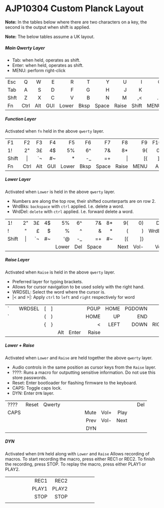 # AJP10304 Custom Planck Layout

**Note:** In the tables below where there are two characters on a key, 
the second is the output when shift is applied.
  
**Note:** The below tables assume a UK layout.

##### Main Qwerty Layer 

* Tab: when held, operates as shift.
* Enter: when held, operates as shift.
* MENU: perform right-click

|      |      |      |      |      |      |      |      |      |      |      |      |
| ---- |:----:| ----:| ----:| ----:| ----:| ----:| ----:| ----:| ----:| ----:| ----:|
| Esc  |   Q  |   W  |   E  |   R  |   T  |   Y  |   U  |   I  |   O  |   P  | Bksp |
| Tab  |   A  |   S  |   D  |   F  |   G  |   H  |   J  |   K  |   L  |  ;:  | Enter|
| Shft |   Z  |   X  |   C  |   V  |   B  |   N  |   M  |  ,<  |  .>  |  /?  | Shft |
| Fn   | Ctrl | Alt  | GUI  |Lower | Bksp |Space |Raise | Shift| MENU | Ctrl | Fn   |

##### Function Layer
Activated when `fn` held in the above `qwerty` layer.

|      |      |      |      |      |      |      |      |      |      |      |      |
| ---- |:----:| ----:| ----:| ----:| ----:| ----:| ----:| ----:| ----:| ----:| ----:|
|  F1  |  F2  |  F3  |  F4  |  F5  |  F6  |  F7  |  F8  |  F9  |  F10 |  F11 |  F12 |
|  1!  |  2"  |  3£  |  4$  |  5%  |  6^  |  7&  |  8*  |  9(  |  0)  |  ~   |INSERT|
| Shift|  \|  |  `¬  |  #~  |   *  |  -_  |  =+  |  \|  |  [{  |  ]}  |  '@  |Shift |
| Fn   | Ctrl | Alt  | GUI  |Lower | Bksp |Space |Raise | MENU | Alt  | Ctrl | Fn   |

##### Lower Layer
Activated when `Lower` is held in the above `qwerty` layer.

* Numbers are along the top row, their shifted counterparts are on row 2.
* WrdBks: `backspace` with `ctrl` applied. I.e. delete a word.  
* WrdDel: `delete` with `ctrl` applied. I.e. forward delete a word.

|      |      |      |      |      |      |      |      |      |      |      |      |
| ---- |:----:| ----:| ----:| ----:| ----:| ----:| ----:| ----:| ----:| ----:| ----:|
|  1!  |  2"  |  3£  |  4$  |  5%  |  6^  |  7&  |  8*  |  9(  |  0)  | DEL  | Bksp |
|  !   |   "  |   £  |   $  |   %  |   ^  |   &  |   *  |   (  |   )  |WrdDel|WrdBks|
| Shift|  \|  |  `¬  |  #~  |  '@  |  -_  |  =+  |  #~  |  [{  |  ]}  |  '@  |Shift |
|      |      |      |      |Lower | Del  |Space |      | Next | Vol- | Vol+ | Play |
 
 ##### Raise Layer
 Activated when `Raise` is held in the above `qwerty` layer.
 
 * Preferred layer for typing brackets.
 * Allows for cursor navigation to be used solely with the right hand.
 * WRDSEL: Select the word where the cursor is.
 * |< and >|: Apply `ctrl` to `left` and `right` respectively for word 

|      |      |      |      |      |      |      |      |      |      |      |      |      
| ---- |:----:| ----:| ----:| ----:| ----:| ----:| ----:| ----:| ----:| ----:| -----: 
|   `  |      |WRDSEL|  [   |   ]  |      |      | PGUP | HOME |PGDOWN|      |PRNTSC|
|   `  |      |      |  (   |   )  |      |      | HOME |  UP  | END  |      |ZOOM +|
|      |      |      |  {   |   }  |      |  |<  | LEFT | DOWN |RIGHT |  >|  |ZOOM -|
|      |      |      |      |      |  Alt | Enter|Raise |      |      |      |      |     
 
##### Lower + Raise
Activated when `Lower` and `Raise` are held together the above `qwerty` layer.

* Audio controls in the same position as cursor keys from the `Raise` layer.  
* ????: Runs a macro for outputting sensitive information.  Do not use this store passwords.
* Reset: Enter bootloader for flashing firmware to the keyboard.
* CAPS: Toggle caps lock.
* DYN: Enter `DYN` layer.

|      |      |      |      |      |      |      |      |      |      |      |      |      
| ---- |:----:| ----:| ----:| ----:| ----:| ----:| ----:| ----:| ----:| ----:| -----: 
| ???? | Reset|Qwerty|      |      |      |      |      |      |      |      |  Del |
| CAPS |      |      |      |      |      |      | Mute | Vol+ | Play |      |      |
|      |      |      |      |      |      |      | Prev | Vol- | Next |      |      |
|      |      |      |      |      |             |      | DYN  |      |      |      |
 
##### DYN
Activated when `DYN` held along with `Lower` and `Raise`
Allows recording of macros.  To start recording the macro, press either REC1 or REC2. 
To finish the recording, press STOP. To replay the macro, press either PLAY1 or PLAY2.  

|      |      |      |      |      |      |      |      |      |      |      |      |      
| ---- |:----:| ----:| ----:| ----:| ----:| ----:| ----:| ----:| ----:| ----:| -----: 
|      |      |      |      |      | REC1 | REC2 |      |      |      |      |      |
|      |      |      |      |      | PLAY1| PLAY2|      |      |      |      |      |
|      |      |      |      |      | STOP | STOP |      |      |      |      |      |
|      |      |      |      |      |             |      |      |      |      |      |

